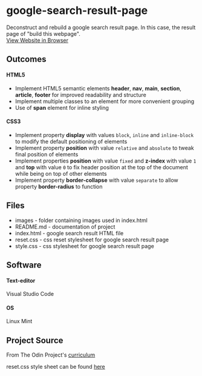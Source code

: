 # google-search-result-page
Deconstruct and rebuild a google search result page. In this case, the result page of "build this webpage".  
[View Website in Browser](https://randyfoo07.github.io/google-search-results-page/)  

## Outcomes
#### HTML5
* Implement HTML5 semantic elements **header**, **nav**, **main**, **section**, **article**, **footer** for improved readability and structure
* Implement multiple classes to an element for more convenient grouping
* Use of **span** element for inline styling
#### CSS3
* Implement property **display** with values `block`, `inline` and `inline-block` to modify the default positioning of elements
* Implement property **position** with value `relative` and `absolute` to tweak final position of elements
* Implement properties **position** with value `fixed` and **z-index** with value `1` and **top** with value `0` to fix header position at the top of the document while being on top of other elements
* Implement property **border-collapse** with value `separate` to allow property **border-radius** to function

## Files
* images - folder containing images used in index.html
* README.md - documentation of project
* index.html - google search result HTML file
* reset.css - css reset stylesheet for google search result page
* style.css - css stylesheet for google search result page

## Software
#### Text-editor
Visual Studio Code
#### OS
Linux Mint

## Project Source
From The Odin Project's [curriculum](http://www.theodinproject.com/courses/web-development-101/lessons/html-css)

reset.css style sheet can be found [here](https://meyerweb.com/eric/tools/css/reset/index.html)
